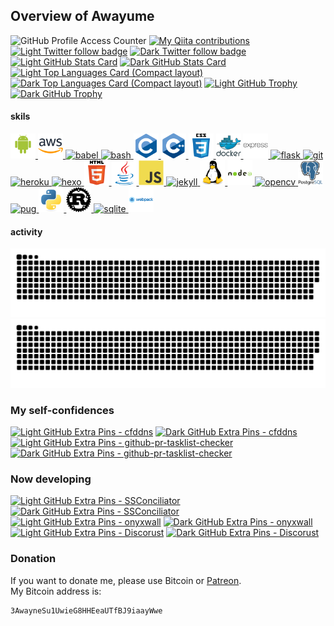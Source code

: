 ## Overview of Awayume
![GitHub Profile Access Counter](https://komarev.com/ghpvc/?username=Awayume)
[![My Qiita contributions](https://qiita-badge.apiapi.app/s/Awayume/contributions.svg)](http://qiita.com/Awayume)
[![Light Twitter follow badge](https://img.shields.io/twitter/follow/Awayume_2007?style=social#gh-light-mode-only)](https://twitter.com/Awayume_2007#gh-light-mode-only)
[![Dark Twitter follow badge](https://img.shields.io/twitter/follow/Awayume_2007?style=dark#gh-dark-mode-only)](https://twitter.com/Awayume_2007#gh-dark-mode-only)
<br>
[![Light GitHub Stats Card](https://github-readme-stats.vercel.app/api?username=Awayume&show_icons=true&count_private=true&theme=light#gh-light-mode-only)](https://github.com/Awayume#gh-light-mode-only)
[![Dark GitHub Stats Card](https://github-readme-stats.vercel.app/api?username=Awayume&show_icons=true&count_private=true&theme=dark#gh-dark-mode-only)](https://github.com/Awayume#gh-dark-mode-only)
[![Light Top Languages Card (Compact layout)](https://github-readme-stats.vercel.app/api/top-langs/?username=Awayume&langs_count=8&hide=batchfile,dockerfile,m4,makefile,shell&layout=compact&theme=light#gh-light-mode-only)](https://github.com/Awayume#gh-light-mode-only)
[![Dark Top Languages Card (Compact layout)](https://github-readme-stats.vercel.app/api/top-langs/?username=Awayume&langs_count=8&hide=batchfile,dockerfile,m4,makefile,shell&layout=compact&theme=dark#gh-dark-mode-only)](https://github.com/Awayume#gh-dark-mode-only)
[![Light GitHub Trophy](https://github-profile-trophy.vercel.app/?username=awayume&theme=light#gh-light-mode-only)](https://github.com/Awayume#gh-light-mode-only)
[![Dark GitHub Trophy](https://github-profile-trophy.vercel.app/?username=awayume&theme=discord#gh-dark-mode-only)](https://github.com/Awayume#gh-dark-mode-only)

#### skils
<p align="left">
  <a href="https://developer.android.com" target="_blank" rel="noreferrer">
    <img src="https://raw.githubusercontent.com/devicons/devicon/master/icons/android/android-original-wordmark.svg" alt="android" width="40" height="40"/>
  </a>
  <a href="https://aws.amazon.com" target="_blank" rel="noreferrer">
    <img src="https://raw.githubusercontent.com/devicons/devicon/master/icons/amazonwebservices/amazonwebservices-original-wordmark.svg" alt="aws" width="40" height="40"/>
  </a>
  <a href="https://babeljs.io/" target="_blank" rel="noreferrer">
    <img src="https://www.vectorlogo.zone/logos/babeljs/babeljs-icon.svg" alt="babel" width="40" height="40"/>
  </a>
  <a href="https://www.gnu.org/software/bash/" target="_blank" rel="noreferrer">
    <img src="https://www.vectorlogo.zone/logos/gnu_bash/gnu_bash-icon.svg" alt="bash" width="40" height="40"/>
  </a>
  <a href="https://www.cprogramming.com/" target="_blank" rel="noreferrer">
    <img src="https://raw.githubusercontent.com/devicons/devicon/master/icons/c/c-original.svg" alt="c" width="40" height="40"/>
  </a>
  <a href="https://www.w3schools.com/cpp/" target="_blank" rel="noreferrer">
    <img src="https://raw.githubusercontent.com/devicons/devicon/master/icons/cplusplus/cplusplus-original.svg" alt="cplusplus" width="40" height="40"/>
  </a>
  <a href="https://www.w3schools.com/css/" target="_blank" rel="noreferrer">
    <img src="https://raw.githubusercontent.com/devicons/devicon/master/icons/css3/css3-original-wordmark.svg" alt="css3" width="40" height="40"/>
  </a>
  <a href="https://www.docker.com/" target="_blank" rel="noreferrer">
    <img src="https://raw.githubusercontent.com/devicons/devicon/master/icons/docker/docker-original-wordmark.svg" alt="docker" width="40" height="40"/>
  </a>
  <a href="https://expressjs.com" target="_blank" rel="noreferrer">
    <img src="https://raw.githubusercontent.com/devicons/devicon/master/icons/express/express-original-wordmark.svg" alt="express" width="40" height="40"/>
  </a>
  <a href="https://flask.palletsprojects.com/" target="_blank" rel="noreferrer">
    <img src="https://www.vectorlogo.zone/logos/pocoo_flask/pocoo_flask-icon.svg" alt="flask" width="40" height="40"/>
  </a>
  <a href="https://git-scm.com/" target="_blank" rel="noreferrer">
    <img src="https://www.vectorlogo.zone/logos/git-scm/git-scm-icon.svg" alt="git" width="40" height="40"/>
  </a>
  <a href="https://heroku.com" target="_blank" rel="noreferrer">
    <img src="https://www.vectorlogo.zone/logos/heroku/heroku-icon.svg" alt="heroku" width="40" height="40"/>
  </a>
  <a href="hexo.io/" target="_blank" rel="noreferrer">
    <img src="https://www.vectorlogo.zone/logos/hexoio/hexoio-icon.svg" alt="hexo" width="40" height="40"/>
  </a>
  <a href="https://www.w3.org/html/" target="_blank" rel="noreferrer">
    <img src="https://raw.githubusercontent.com/devicons/devicon/master/icons/html5/html5-original-wordmark.svg" alt="html5" width="40" height="40"/>
  </a>
  <a href="https://www.java.com" target="_blank" rel="noreferrer">
    <img src="https://raw.githubusercontent.com/devicons/devicon/master/icons/java/java-original.svg" alt="java" width="40" height="40"/>
  </a>
  <a href="https://developer.mozilla.org/en-US/docs/Web/JavaScript" target="_blank" rel="noreferrer">
    <img src="https://raw.githubusercontent.com/devicons/devicon/master/icons/javascript/javascript-original.svg" alt="javascript" width="40" height="40"/>
  </a>
  <a href="https://jekyllrb.com/" target="_blank" rel="noreferrer">
    <img src="https://www.vectorlogo.zone/logos/jekyllrb/jekyllrb-icon.svg" alt="jekyll" width="40" height="40"/>
  </a>
  <a href="https://www.linux.org/" target="_blank" rel="noreferrer">
    <img src="https://raw.githubusercontent.com/devicons/devicon/master/icons/linux/linux-original.svg" alt="linux" width="40" height="40"/>
  </a>
  <a href="https://nodejs.org" target="_blank" rel="noreferrer">
    <img src="https://raw.githubusercontent.com/devicons/devicon/master/icons/nodejs/nodejs-original-wordmark.svg" alt="nodejs" width="40" height="40"/>
  </a>
  <a href="https://opencv.org/" target="_blank" rel="noreferrer">
    <img src="https://www.vectorlogo.zone/logos/opencv/opencv-icon.svg" alt="opencv" width="40" height="40"/>
  </a>
  <a href="https://www.postgresql.org" target="_blank" rel="noreferrer">
    <img src="https://raw.githubusercontent.com/devicons/devicon/master/icons/postgresql/postgresql-original-wordmark.svg" alt="postgresql" width="40" height="40"/>
  </a>
  <a href="https://pugjs.org" target="_blank" rel="noreferrer">
    <img src="https://cdn.worldvectorlogo.com/logos/pug.svg" alt="pug" width="40" height="40"/>
  </a>
  <a href="https://www.python.org" target="_blank" rel="noreferrer">
    <img src="https://raw.githubusercontent.com/devicons/devicon/master/icons/python/python-original.svg" alt="python" width="40" height="40"/>
  </a>
  <a href="https://www.rust-lang.org" target="_blank" rel="noreferrer">
    <img src="https://raw.githubusercontent.com/devicons/devicon/master/icons/rust/rust-plain.svg" alt="rust" width="40" height="40"/>
  </a>
  <a href="https://www.sqlite.org/" target="_blank" rel="noreferrer">
    <img src="https://www.vectorlogo.zone/logos/sqlite/sqlite-icon.svg" alt="sqlite" width="40" height="40"/>
  </a>
  <a href="https://webpack.js.org" target="_blank" rel="noreferrer">
    <img src="https://raw.githubusercontent.com/devicons/devicon/d00d0969292a6569d45b06d3f350f463a0107b0d/icons/webpack/webpack-original-wordmark.svg" alt="webpack" width="40" height="40"/>
  </a>
</p>

#### activity
![github-contribution-grid-snake](https://raw.githubusercontent.com/Awayume/Awayume/main/img/snake.svg#gh-light-mode-only)
![github-contribution-grid-snake](https://raw.githubusercontent.com/Awayume/Awayume/main/img/snake_dark.svg#gh-dark-mode-only)


### My self-confidences
[![Light GitHub Extra Pins - cfddns](https://github-readme-stats.vercel.app/api/pin/?username=Awayume&repo=cfddns&show_owner=true&theme=light#gh-light-mode-only)](https://github.com/Awayume/cfddns#gh-light-mode-only)
[![Dark GitHub Extra Pins - cfddns](https://github-readme-stats.vercel.app/api/pin/?username=Awayume&repo=cfddns&show_owner=true&theme=dark#gh-dark-mode-only)](https://github.com/Awayume/cfddns#gh-dark-mode-only)
[![Light GitHub Extra Pins - github-pr-tasklist-checker](https://github-readme-stats.vercel.app/api/pin/?username=Awayume&repo=github-pr-tasklist-checker&show_owner=true&theme=light#gh-light-mode-only)](https://github.com/Awayume/github-pr-tasklist-checker#gh-light-mode-only)
[![Dark GitHub Extra Pins - github-pr-tasklist-checker](https://github-readme-stats.vercel.app/api/pin/?username=Awayume&repo=github-pr-tasklist-checker&show_owner=true&theme=dark#gh-dark-mode-only)](https://github.com/Awayume/github-pr-tasklist-checker#gh-dark-mode-only)


### Now developing
[![Light GitHub Extra Pins - SSConciliator](https://github-readme-stats.vercel.app/api/pin/?username=Awayume&repo=SSConciliator&show_owner=true&theme=light#gh-light-mode-only)](https://github.com/Awayume/SSConciliator#gh-light-mode-only)
[![Dark GitHub Extra Pins - SSConciliator](https://github-readme-stats.vercel.app/api/pin/?username=Awayume&repo=SSConciliator&show_owner=true&theme=dark#gh-dark-mode-only)](https://github.com/Awayume/SSConciliator#gh-dark-mode-only)
[![Light GitHub Extra Pins - onyxwall](https://github-readme-stats.vercel.app/api/pin/?username=Awayume&repo=onyxwall&show_owner=true&theme=light#gh-light-mode-only)](https://github.com/Awayume/onyxwall#gh-light-mode-only)
[![Dark GitHub Extra Pins - onyxwall](https://github-readme-stats.vercel.app/api/pin/?username=Awayume&repo=onyxwall&show_owner=true&theme=dark#gh-dark-mode-only)](https://github.com/Awayume/onyxwall#gh-dark-mode-only)
[![Light GitHub Extra Pins - Discorust](https://github-readme-stats.vercel.app/api/pin/?username=Awayume&repo=Discorust&show_owner=true&theme=light#gh-light-mode-only)](https://github.com/Awayume/Discorust#gh-light-mode-only)
[![Dark GitHub Extra Pins - Discorust](https://github-readme-stats.vercel.app/api/pin/?username=Awayume&repo=Discorust&show_owner=true&theme=dark#gh-dark-mode-only)](https://github.com/Awayume/Discorust#gh-dark-mode-only)

### Donation
If you want to donate me, please use Bitcoin or [Patreon](https://patreon.com/awayume).  
My Bitcoin address is:
```
3AwayneSu1UwieG8HHEeaUTfBJ9iaayWwe
```
